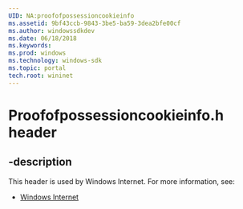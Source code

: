 ```yaml
---
UID: NA:proofofpossessioncookieinfo
ms.assetid: 9bf43ccb-9843-3be5-ba59-3dea2bfe00cf
ms.author: windowssdkdev
ms.date: 06/18/2018
ms.keywords: 
ms.prod: windows
ms.technology: windows-sdk
ms.topic: portal
tech.root: wininet
---
```


# Proofofpossessioncookieinfo.h header


## -description


This header is used by Windows Internet. For more information, see:

- [Windows Internet](../_wininet)
